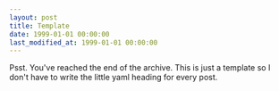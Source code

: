 ```yaml
---
layout: post
title: Template
date: 1999-01-01 00:00:00
last_modified_at: 1999-01-01 00:00:00
---
```


Psst. You've reached the end of the archive. This is just a template so I don't have to write the little yaml heading for every post.
